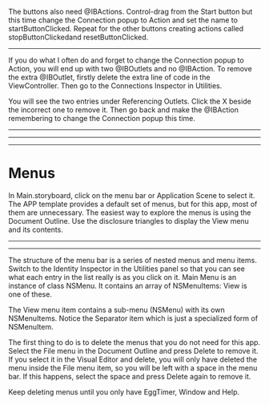 
The buttons also need @IBActions. Control-drag from the Start button but this time change the Connection popup to Action and set the name to startButtonClicked. Repeat for the other buttons creating actions called stopButtonClickedand resetButtonClicked.


<hr>


If you do what I often do and forget to change the Connection popup to Action, you will end up with two @IBOutlets and no @IBAction. To remove the extra @IBOutlet, firstly delete the extra line of code in the ViewController. Then go to the Connections Inspector in Utilities.



You will see the two entries under Referencing Outlets. Click the X beside the incorrect one to remove it. Then go back and make the @IBAction remembering to change the Connection popup this time.



<hr>


<hr>



<hr>

# Menus


In Main.storyboard, click on the menu bar or Application Scene to select it. The APP template provides a default set of menus, but for this app, most of them are unnecessary. The easiest way to explore the menus is using the Document Outline. Use the disclosure triangles to display the View menu and its contents.

<hr>




<hr>


The structure of the menu bar is a series of nested menus and menu items. Switch to the Identity Inspector in the Utilities panel so that you can see what each entry in the list really is as you click on it. Main Menu is an instance of class NSMenu. It contains an array of NSMenuItems: View is one of these.

The View menu item contains a sub-menu (NSMenu) with its own NSMenuItems. Notice the Separator item which is just a specialized form of NSMenuItem.

The first thing to do is to delete the menus that you do not need for this app. Select the File menu in the Document Outline and press Delete to remove it. If you select it in the Visual Editor and delete, you will only have deleted the menu inside the File menu item, so you will be left with a space in the menu bar. If this happens, select the space and press Delete again to remove it.

Keep deleting menus until you only have EggTimer, Window and Help.


